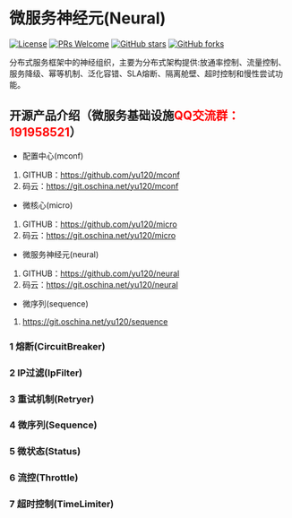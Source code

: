 # 微服务神经元(Neural)

[![License](https://img.shields.io/badge/license-MIT-blue.svg)](LICENSE)
[![PRs Welcome](https://img.shields.io/badge/PRs-welcome-brightgreen.svg)](https://github.com/yu120/neural/pulls)
[![GitHub stars](https://img.shields.io/github/stars/yu120/neural.svg?style=social&label=Stars)](https://github.com/yu120/neural)
[![GitHub forks](https://img.shields.io/github/forks/yu120/neural.svg?style=social&label=Fork)](https://github.com/yu120/neural)

分布式服务框架中的神经组织，主要为分布式架构提供:放通率控制、流量控制、服务降级、幂等机制、泛化容错、SLA熔断、隔离舱壁、超时控制和慢性尝试功能。 


## 开源产品介绍（微服务基础设施<font color="red">QQ交流群：191958521</font>）
+ 配置中心(mconf)

1. GITHUB：https://github.com/yu120/mconf
2. 码云：https://git.oschina.net/yu120/mconf

+ 微核心(micro)

1. GITHUB：https://github.com/yu120/micro
2. 码云：https://git.oschina.net/yu120/micro

+ 微服务神经元(neural)

1. GITHUB：https://github.com/yu120/neural
2. 码云：https://git.oschina.net/yu120/neural

+ 微序列(sequence)

1. https://git.oschina.net/yu120/sequence


### 1 熔断(CircuitBreaker)

### 2 IP过滤(IpFilter)

### 3 重试机制(Retryer)

### 4 微序列(Sequence)

### 5 微状态(Status)

### 6 流控(Throttle)

### 7 超时控制(TimeLimiter)



